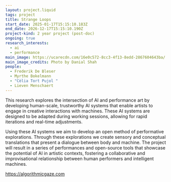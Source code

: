 ```yaml
---
layout: project.liquid
tags: project
title: Strange Loops
start_date: 2025-01-17T15:15:10.183Z
end_date: 2026-12-17T15:15:10.190Z
project-kind: 2 year project (post-doc)
ongoing: true
research_interests:
  - ai
  - performance
main_image: https://ucarecdn.com/16e0c572-8cc3-4f13-8edd-2867604643ba/
main_image_credits: Photo by Danial Shah
people:
  - Frederik De Bleser
  - Myrthe Bokelmann
  - "Cèlia Tort Pujol "
  - Lieven Menschaert
---
```

This research explores the intersection of AI and performance art by developing human-scale, trustworthy AI systems that enable artists to engage in creative interactions with machines. These AI systems are designed to be adapted during working sessions, allowing for rapid iterations and real-time adjustments.

Using these AI systems we aim to develop an open method of performative explorations. Through these explorations we create sensory and conceptual translations that present a dialogue between body and machine. The project will result in a series of performances and open-source tools that showcase the potential of AI in artistic contexts, fostering a collaborative and improvisational relationship between human performers and intelligent machines.

https://algorithmicgaze.com
